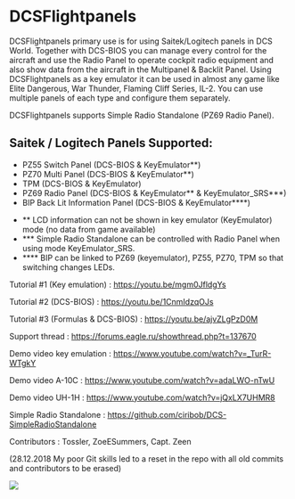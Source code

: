 # DCSFlightpanels

DCSFlightpanels primary use is for using Saitek/Logitech panels in DCS World.
Together with DCS-BIOS you can manage every control for the aircraft and use
the Radio Panel to operate cockpit radio equipment and also show data from the
aircraft in the Multipanel & Backlit Panel.
Using DCSFlightpanels as a key emulator it can be used in almost any game like
Elite Dangerous, War Thunder, Flaming Cliff Series, IL-2.
You can use multiple panels of each type and configure them separately.

DCSFlightpanels supports Simple Radio Standalone (PZ69 Radio Panel).

Saitek / Logitech Panels Supported:
---------------------------------------------
* PZ55 Switch Panel (DCS-BIOS & KeyEmulator**)
* PZ70 Multi Panel (DCS-BIOS & KeyEmulator**)
* TPM (DCS-BIOS & KeyEmulator)
* PZ69 Radio Panel (DCS-BIOS & KeyEmulator** & KeyEmulator_SRS***)
* BIP Back Lit Information Panel (DCS-BIOS & KeyEmulator****)

- **	LCD information can not be shown in key emulator (KeyEmulator) mode (no data from game available)
- ***	Simple Radio Standalone can be controlled with Radio Panel when using mode KeyEmulator_SRS.
- ****	BIP can be linked to PZ69 (keyemulator), PZ55, PZ70, TPM so that switching changes LEDs.

Tutorial #1 (Key emulation) : https://youtu.be/mgm0JfldgYs

Tutorial #2 (DCS-BIOS) : https://youtu.be/1CnmIdzqOJs

Tutorial #3 (Formulas & DCS-BIOS) : https://youtu.be/ajvZLgPzD0M


Support thread : https://forums.eagle.ru/showthread.php?t=137670

Demo video key emulation : https://www.youtube.com/watch?v=_TurR-WTgkY

Demo video A-10C : https://www.youtube.com/watch?v=adaLWO-nTwU

Demo video UH-1H : https://www.youtube.com/watch?v=jQxLX7UHMR8


Simple Radio Standalone : https://github.com/ciribob/DCS-SimpleRadioStandalone

Contributors : Tossler, ZoeESummers, Capt. Zeen

(28.12.2018 My poor Git skills led to a reset in the repo with all old commits and contributors to be erased)

[![](http://i67.tinypic.com/2qjddt3.jpg)](https://www.paypal.me/jerkerdahlblom)